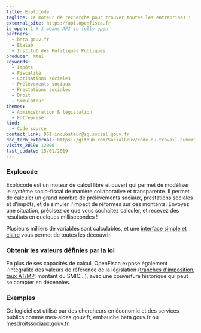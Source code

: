 ```yaml
---
title: Explocode
tagline: Le moteur de recherche pour trouver toutes les entreprises !
external_site: https://api.openfisca.fr
is_open: 1 # 1 means API is fully open
partners:
  - beta.gouv.fr
  - Etalab
  - Institut des Politiques Publiques
producer: mtei
keywords:
  - Impôts
  - Fiscalité
  - Cotisations sociales
  - Prélèvements sociaux
  - Prestations sociales
  - Droit
  - Simulateur
themes:
  - Administration & législation
  - Entreprise
kind:
  - Code source
contact_link: DSI-incubateur@sg.social.gouv.fr
doc_tech_external: https://github.com/SocialGouv/code-du-travail-numerique/blob/master/README-dev.md
visits_2019: 12000
last_update: 15/01/2019
---
```


### Explocode

Explocode est un moteur de calcul libre et ouvert qui permet de modéliser le système socio-fiscal de manière collaborative et transparente. Il permet de calculer un grand nombre de prélèvements sociaux, prestations sociales et d'impôts, et de simuler l'impact de réformes sur ces montants.
Envoyez une situation, précisez ce que vous souhaitez calculer, et recevez des résultats en quelques millisecondes !

Plusieurs milliers de variables sont calculables, et une [interface simple et claire](https://legislation.openfisca.fr) vous permet de toutes les découvrir.

### Obtenir les valeurs définies par la loi

En plus de ses capacités de calcul, OpenFisca expose également l'intégralité des valeurs de référence de la législation ([tranches d'imposition](https://legislation.openfisca.fr/impot_revenu.bareme), [taux AT/MP](https://legislation.openfisca.fr/cotsoc.accident.faible), montant du SMIC…), avec une couverture historique qui peut se compter en décennies.

### Exemples

Ce logiciel est utilisé par des chercheurs en économie et des services publics comme mes-aides.gouv.fr, embauche.beta.gouv.fr ou mesdroitssociaux.gouv.fr.
